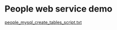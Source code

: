 # People web service demo

[people_mysql_create_tables_script.txt](https://github.com/niksy79/InterviewTask/files/6421033/people_mysql_create_tables_script.txt)

